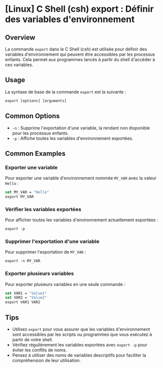 # [Linux] C Shell (csh) export : Définir des variables d'environnement

## Overview
La commande `export` dans le C Shell (csh) est utilisée pour définir des variables d'environnement qui peuvent être accessibles par les processus enfants. Cela permet aux programmes lancés à partir du shell d'accéder à ces variables.

## Usage
La syntaxe de base de la commande `export` est la suivante :

```csh
export [options] [arguments]
```

## Common Options
- `-n` : Supprime l'exportation d'une variable, la rendant non disponible pour les processus enfants.
- `-p` : Affiche toutes les variables d'environnement exportées.

## Common Examples

### Exporter une variable
Pour exporter une variable d'environnement nommée `MY_VAR` avec la valeur `Hello` :

```csh
set MY_VAR = "Hello"
export MY_VAR
```

### Vérifier les variables exportées
Pour afficher toutes les variables d'environnement actuellement exportées :

```csh
export -p
```

### Supprimer l'exportation d'une variable
Pour supprimer l'exportation de `MY_VAR` :

```csh
export -n MY_VAR
```

### Exporter plusieurs variables
Pour exporter plusieurs variables en une seule commande :

```csh
set VAR1 = "Value1"
set VAR2 = "Value2"
export VAR1 VAR2
```

## Tips
- Utilisez `export` pour vous assurer que les variables d'environnement sont accessibles par les scripts ou programmes que vous exécutez à partir de votre shell.
- Vérifiez régulièrement les variables exportées avec `export -p` pour éviter les conflits de noms.
- Pensez à utiliser des noms de variables descriptifs pour faciliter la compréhension de leur utilisation.